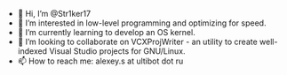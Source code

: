 - 👋 Hi, I’m @Str1ker17
- 👀 I’m interested in low-level programming and optimizing for speed.
- 🌱 I’m currently learning to develop an OS kernel.
- 💞️ I’m looking to collaborate on VCXProjWriter - an utility to create well-indexed Visual Studio projects for GNU/Linux.
- 📫 How to reach me: alexey.s at ultibot dot ru

<!---
Str1ker17/Str1ker17 is a ✨ special ✨ repository because its `README.md` (this file) appears on your GitHub profile.
You can click the Preview link to take a look at your changes.
--->
